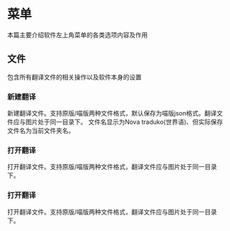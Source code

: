 # 菜单

本篇主要介绍软件左上角菜单的各类选项内容及作用

## 文件

包含所有翻译文件的相关操作以及软件本身的设置

### 新建翻译

新建翻译文件。支持原版/喵版两种文件格式，默认保存为喵版json格式。翻译文件应与图片处于同一目录下。
文件名显示为Nova traduko(世界语)、但实际保存文件名为当前文件夹名。

### 打开翻译

打开翻译文件。支持原版/喵版两种文件格式，翻译文件应与图片处于同一目录下。

### 打开翻译

打开翻译文件。支持原版/喵版两种文件格式，翻译文件应与图片处于同一目录下。


